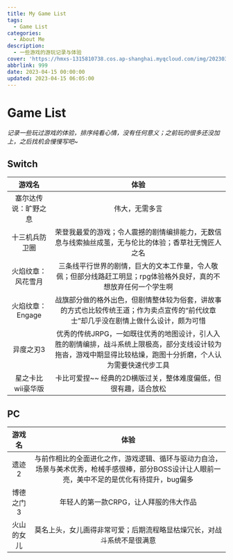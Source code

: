 ```yaml
---
title: My Game List
tags:
  - Game List
categories:
  - About Me
description:
  - 一些游戏的游玩记录与体验
cover: 'https://hmxs-1315810738.cos.ap-shanghai.myqcloud.com/img/202303231226706.jpg'
abbrlink: 999
date: 2023-04-15 00:00:00
updated: 2023-04-15 06:05:00
---
```


# Game List

*记录一些玩过游戏的体验，排序纯看心情，没有任何意义；之前玩的很多还没加上，之后找机会慢慢写吧~*

## Switch

|        游戏名        |                             体验                             |
| :------------------: | :----------------------------------------------------------: |
| 塞尔达传说：旷野之息 |                        伟大，无需多言                        |
|    十三机兵防卫圈    | 荣登我最爱的游戏；令人震撼的剧情编排能力，无数信息与线索抽丝成茧，无与伦比的体验；香草社无愧匠人之名 |
|  火焰纹章：风花雪月  | 三条线平行世界的剧情，巨大的文本工作量，令人敬佩；但部分线路赶工明显；rpg体验格外良好，真的不想放弃任何一个学生啊 |
|   火焰纹章：Engage   | 战旗部分做的格外出色，但剧情整体较为俗套，讲故事的方式也比较传统王道；作为卖点宣传的“前代纹章士”却几乎没在剧情上做什么设计，颇为可惜 |
|      异度之刃3       | 优秀的传统JRPG，一如既往优秀的地图设计，引人入胜的剧情编排，战斗系统上限极高，部分支线设计较为拖沓，游戏中期显得比较枯燥，跑图十分折磨，个人认为需要快速代步工具 |
|  星之卡比wii豪华版   | 卡比可爱捏~~ 经典的2D横版过关，整体难度偏低，但很有趣，适合放松 |



## PC

|   游戏名   |                             体验                             |
| :--------: | :----------------------------------------------------------: |
|   遗迹2    | 与前作相比的全面进化之作，游戏逻辑、循环与驱动力自洽，场景与美术优秀，枪械手感很棒，部分BOSS设计让人眼前一亮，美中不足的是优化有待提升，bug偏多 |
| 博德之门3  |            年轻人的第一款CRPG，让人拜服的伟大作品            |
| 火山的女儿 | 莫名上头，女儿画得非常可爱；后期流程略显枯燥冗长，对战斗系统不是很满意 |